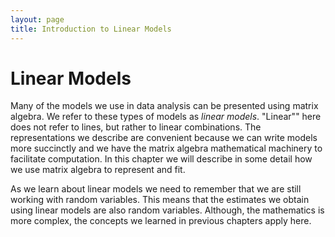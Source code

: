 ```yaml
---
layout: page
title: Introduction to Linear Models
---
```




# Linear Models

Many of the models we use in data analysis can be presented using matrix algebra. We refer to these types of models as _linear models_. "Linear"" here does not refer to lines, but rather to linear combinations. The representations we describe are convenient because we can write models more succinctly and we have the matrix algebra mathematical machinery to facilitate computation. In this chapter we will describe in some detail how we use matrix algebra to represent and fit.

As we learn about linear models we need to remember that we are still working with random variables. This means that the estimates we obtain using linear models are also random variables. Although, the mathematics is more complex, the concepts we learned in previous chapters apply here. 


